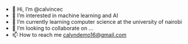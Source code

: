 - 👋 Hi, I’m @calvincec
- 👀 I’m interested in machine learning and AI
- 🌱 I’m currently learning computer science at the university of nairobi
- 💞️ I’m looking to collaborate on ...
- 📫 How to reach me calyndemo16@gmail.com

<!---
calvincec/calvincec is a ✨ special ✨ repository because its `README.md` (this file) appears on your GitHub profile.
You can click the Preview link to take a look at your changes.
--->
